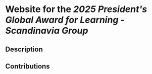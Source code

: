 # Website for the *2025 President's Global Award for Learning - Scandinavia Group*

## Description

## Contributions
